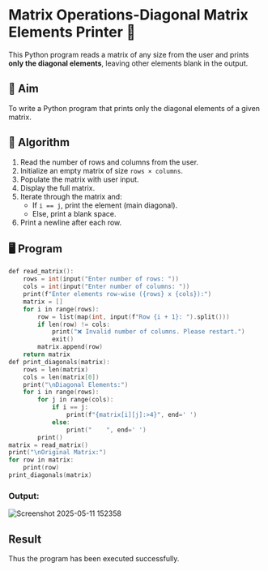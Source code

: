 # Matrix Operations-Diagonal Matrix Elements Printer 🧮

This Python program reads a matrix of any size from the user and prints **only the diagonal elements**, leaving other elements blank in the output.

## 📌 Aim

To write a Python program that prints only the diagonal elements of a given matrix.

## 🧠 Algorithm

1. Read the number of rows and columns from the user.
2. Initialize an empty matrix of size `rows × columns`.
3. Populate the matrix with user input.
4. Display the full matrix.
5. Iterate through the matrix and:
   - If `i == j`, print the element (main diagonal).
   - Else, print a blank space.
6. Print a newline after each row.

## 🖥️ Program
~~~c
def read_matrix():
    rows = int(input("Enter number of rows: "))
    cols = int(input("Enter number of columns: "))
    print(f"Enter elements row-wise ({rows} x {cols}):")
    matrix = []
    for i in range(rows):
        row = list(map(int, input(f"Row {i + 1}: ").split()))
        if len(row) != cols:
            print("❌ Invalid number of columns. Please restart.")
            exit()
        matrix.append(row)
    return matrix
def print_diagonals(matrix):
    rows = len(matrix)
    cols = len(matrix[0])
    print("\nDiagonal Elements:")
    for i in range(rows):
        for j in range(cols):
            if i == j:
                print(f"{matrix[i][j]:>4}", end=' ')
            else:
                print("    ", end=' ')
        print()
matrix = read_matrix()
print("\nOriginal Matrix:")
for row in matrix:
    print(row)
print_diagonals(matrix)
~~~

### Output:
![Screenshot 2025-05-11 152358](https://github.com/user-attachments/assets/b01e879a-f8ea-4d57-8917-771888b5cad8)


## Result
Thus the program has been executed successfully.
